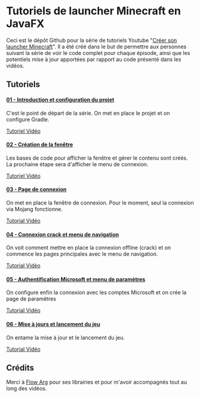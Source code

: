 # Tutoriels de launcher Minecraft en JavaFX

Ceci est le dépôt Github pour la série de tutoriels Youtube "[Créer son launcher Minecraft](https://www.youtube.com/playlist?list=PL4Iry42iWxQQo-xMzk2BRO1YOoHgG-slU)".
Il a été créé dans le but de permettre aux personnes suivant la série de voir le code complet pour chaque épisode, ainsi que 
les potentiels mise à jour apportées par rapport au code présenté dans les vidéos.

## Tutoriels

#### [01 - Introduction et configuration du projet](https://github.com/Bricklou/javafx-launcher/tree/video-1)

C'est le point de départ de la série. On met en place le projet et on configure Gradle.

[Tutoriel Vidéo](https://youtu.be/h1J7lJs--L8)

#### [02 - Création de la fenêtre](https://github.com/Bricklou/javafx-launcher/tree/video-2)

Les bases de code pour afficher la fenêtre et gérer le contenu sont créés. La prochaine étape sera d'afficher le menu de connexion.

[Tutoriel Vidéo](https://youtu.be/-8wNd0xtj5U)

#### [03 - Page de connexion](https://github.com/Bricklou/javafx-launcher/tree/video-3)

On met en place la fenêtre de connexion. Pour le moment, seul la connexion via Mojang fonctionne.

[Tutorial Vidéo](https://youtu.be/w-YbZnLFWlQ)

#### [04 - Connexion crack et menu de navigation](https://github.com/Bricklou/javafx-launcher/tree/video-4)

On voit comment mettre en place la connexion offline (crack) et on commence les pages principales avec le menu de navigation.

[Tutorial Vidéo](https://youtu.be/QRRhgtg7pJ0)

#### [05 - Authentification Microsoft et menu de paramètres](https://github.com/Bricklou/javafx-launcher/tree/video-5)

On configure enfin la connexion avec les comptes Microsoft et on crée la page de paramètres

[Tutorial Vidéo](https://youtu.be/60NHnNsRANU)

#### [06 - Mise à jours et lancement du jeu](https://github.com/Bricklou/javafx-launcher/tree/video-6)

On entame la mise à jour et le lancement du jeu.  

[Tutorial Vidéo](https://youtu.be/kkQh2ZrcznM)

## Crédits

Merci à [Flow Arg](https://github.com/FlowArg) pour ses librairies et pour m'avoir accompagnés tout au long des vidéos. 
